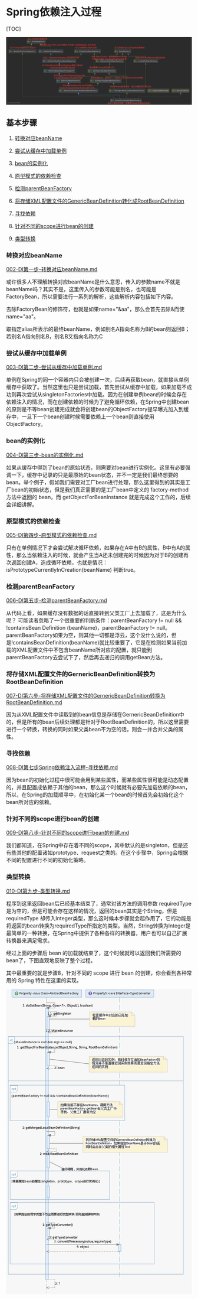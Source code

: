 # Spring依赖注入过程

[TOC]

<img src="../../assets/image-20200919224648982.png" alt="image-20200919224648982" style="zoom:80%;" />

## 基本步骤

1. [转换对应beanName](#转换对应beanName)

2. [尝试从缓存中加载单例](#尝试从缓存中加载单例)

3. [bean的实例化](#bean的实例化)

4. [原型模式的依赖检查](#原型模式的依赖检查)

5. [检测parentBeanFactory](#检测parentBeanFactory)

6. [将存储XML配置文件的GenericBeanDefinition转化成RootBeanDefinition](#将存储XML配置文件的GenericBeanDefinition转化成RootBeanDefinition)

7. [寻找依赖](#寻找依赖)

8. [针对不同的scope进行bean的创建](#针对不同的scope进行bean的创建)

9. [类型转换](#类型转换)

### 转换对应beanName

 [002-DI第一步-转换对应beanName.md](002-DI第一步-转换对应beanName.md) 

或许很多人不理解转换对应beanName是什么意思，传入的参数name不就是beanName吗？其实不是，这里传入的参数可能是别名，也可能是FactoryBean，所以需要进行一系列的解析，这些解析内容包括如下内容。

去除FactoryBean的修饰符，也就是如果name="&aa"，那么会首先去除&而使name="aa"。

取指定alias所表示的最终beanName，例如别名A指向名称为B的bean则返回B；若别名A指向别名B，别名B又指向名称为C

### 尝试从缓存中加载单例

 [003-DI第二步-尝试从缓存中加载单例.md](003-DI第二步-尝试从缓存中加载单例.md) 

单例在Spring的同一个容器内只会被创建一次，后续再获取bean，就直接从单例缓存中获取了。当然这里也只是尝试加载，首先尝试从缓存中加载，如果加载不成功则再次尝试从singletonFactories中加载。因为在创建单例bean的时候会存在依赖注入的情况，而在创建依赖的时候为了避免循环依赖，在Spring中创建bean的原则是不等bean创建完成就会将创建bean的ObjectFactory提早曝光加入到缓存中，一旦下一个bean创建时候需要依赖上一个bean则直接使用ObjectFactory。

### bean的实例化

 [004-DI第三步-bean的实例化.md](004-DI第三步-bean的实例化.md) 

如果从缓存中得到了bean的原始状态，则需要对bean进行实例化。这里有必要强调一下，缓存中记录的只是最原始的bean状态，并不一定是我们最终想要的bean。举个例子，假如我们需要对工厂bean进行处理，那么这里得到的其实是工厂bean的初始状态，但是我们真正需要的是工厂bean中定义的 factory-method方法中返回的 bean，而 getObjectForBeanInstance 就是完成这个工作的，后续会详细讲解。

### 原型模式的依赖检查

 [005-DI第四步-原型模式的依赖检查.md](005-DI第四步-原型模式的依赖检查.md) 

只有在单例情况下才会尝试解决循环依赖，如果存在A中有B的属性，B中有A的属性，那么当依赖注入的时候，就会产生当A还未创建完的时候因为对于B的创建再次返回创建A，造成循环依赖，也就是情况：isPrototypeCurrentlyInCreation(beanName) 判断true。

### 检测parentBeanFactory

 [006-DI第五步-检测parentBeanFactory.md](006-DI第五步-检测parentBeanFactory.md) 

从代码上看，如果缓存没有数据的话直接转到父类工厂上去加载了，这是为什么呢？
可能读者忽略了一个很重要的判断条件：parentBeanFactory != null && !containsBean Definition (beanName)，parentBeanFactory != null。parentBeanFactory如果为空，则其他一切都是浮云，这个没什么说的，但是!containsBeanDefinition(beanName)就比较重要了，它是在检测如果当前加载的XML配置文件中不包含beanName所对应的配置，就只能到parentBeanFactory去尝试下了，然后再去递归的调用getBean方法。

### 将存储XML配置文件的GernericBeanDefinition转换为RootBeanDefinition

 [007-DI第六步-将存储XML配置文件的GernericBeanDefinition转换为RootBeanDefinition.md](007-DI第六步-将存储XML配置文件的GernericBeanDefinition转换为RootBeanDefinition.md) 

因为从XML配置文件中读取到的bean信息是存储在GernericBeanDefinition中的，但是所有的bean后续处理都是针对于RootBeanDefinition的，所以这里需要进行一个转换，转换的同时如果父类bean不为空的话，则会一并合并父类的属性。

### 寻找依赖

 [008-DI第七步Spring依赖注入流程-寻找依赖.md](008-DI第七步Spring依赖注入流程-寻找依赖.md) 

因为bean的初始化过程中很可能会用到某些属性，而某些属性很可能是动态配置的，并且配置成依赖于其他的bean，那么这个时候就有必要先加载依赖的bean，所以，在Spring的加载顺寻中，在初始化某一个bean的时候首先会初始化这个bean所对应的依赖。

### 针对不同的scope进行bean的创建

 [009-DI第八步-针对不同的scope进行bean的创建.md](009-DI第八步-针对不同的scope进行bean的创建.md) 

我们都知道，在Spring中存在着不同的scope，其中默认的是singleton，但是还有些其他的配置诸如prototype、request之类的。在这个步骤中，Spring会根据不同的配置进行不同的初始化策略。

### 类型转换

 [010-DI第九步-类型转换.md](010-DI第九步-类型转换.md) 

程序到这里返回bean后已经基本结束了，通常对该方法的调用参数 requiredType 是为空的，但是可能会存在这样的情况，返回的bean其实是个String，但是requiredType 却传入Integer类型，那么这时候本步骤就会起作用了，它的功能是将返回的bean转换为requiredType所指定的类型。当然，String转换为Integer是最简单的一种转换，在Spring中提供了各种各样的转换器，用户也可以自己扩展转换器来满足需求。

经过上面的步骤后 bean 的加载就结束了，这个时候就可以返回我们所需要的 bean了，下图直观地反映了整个过程。

其中最重要的就是步骤8，针对不同的 scope 进行 bean 的创建，你会看到各种常用的 Spring 特性在这里的实现。

![image-20200922192538797](../../assets/image-20200922192538797.png)